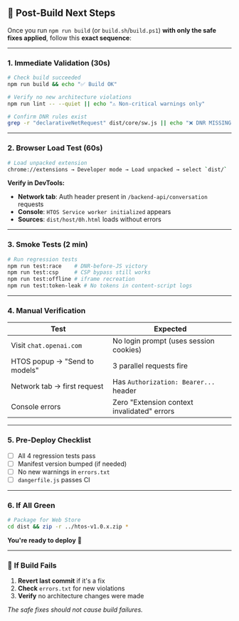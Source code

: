 ## 🚀 **Post-Build Next Steps**

Once you run `npm run build` (or `build.sh`/`build.ps1`) **with only the safe fixes applied**, follow this **exact sequence**:

---

### 1. **Immediate Validation (30s)**
```bash
# Check build succeeded
npm run build && echo "✅ Build OK"

# Verify no new architecture violations
npm run lint -- --quiet || echo "⚠️ Non-critical warnings only"

# Confirm DNR rules exist
grep -r "declarativeNetRequest" dist/core/sw.js || echo "❌ DNR MISSING"
```

---

### 2. **Browser Load Test (60s)**
```bash
# Load unpacked extension
chrome://extensions → Developer mode → Load unpacked → select `dist/`
```

**Verify in DevTools:**
- **Network tab**: Auth header present in `/backend-api/conversation` requests
- **Console**: `HTOS Service worker initialized` appears
- **Sources**: `dist/host/0h.html` loads without errors

---

### 3. **Smoke Tests (2 min)**
```bash
# Run regression tests
npm run test:race    # DNR-before-JS victory
npm run test:csp     # CSP bypass still works
npm run test:offline # iframe recreation
npm run test:token-leak # No tokens in content-script logs
```

---

### 4. **Manual Verification**
| **Test** | **Expected** |
|----------|-------------|
| Visit `chat.openai.com` | No login prompt (uses session cookies) |
| HTOS popup → "Send to models" | 3 parallel requests fire |
| Network tab → first request | Has `Authorization: Bearer...` header |
| Console errors | Zero "Extension context invalidated" errors |

---

### 5. **Pre-Deploy Checklist**
- [ ] All 4 regression tests pass
- [ ] Manifest version bumped (if needed)
- [ ] No new warnings in `errors.txt`
- [ ] `dangerfile.js` passes CI

---

### 6. **If All Green**
```bash
# Package for Web Store
cd dist && zip -r ../htos-v1.0.x.zip *
```

**You're ready to deploy** 🎯

---

### 🔧 **If Build Fails**
1. **Revert last commit** if it's a fix
2. **Check** `errors.txt` for new violations
3. **Verify** no architecture changes were made

*The safe fixes should not cause build failures.*